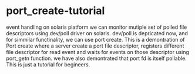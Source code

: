 # port_create-tutorial
event handling on solaris platform
we can monitor mutiple set of polled file descriptors using dev/poll driver on solaris. dev/poll is depricated now, and for simmilar functinality, we can use port create.
This is a demontration of Port create where a server create a port file descriptor, registers different file descriptor for read event and waits for events on those descriptor using port_getn function. 
we have also demontrated that port fd is itself pollable. This is just a tutorial for begineers.
